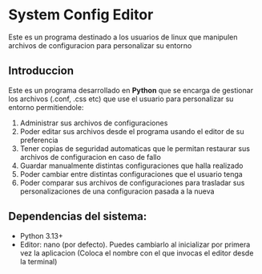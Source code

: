 # System Config Editor
Este es un programa destinado a los usuarios de linux que manipulen archivos de configuracion para personalizar su entorno

## Introduccion
Este es un programa desarrollado en **Python** que se encarga de gestionar los archivos (.conf, .css etc) que use el usuario para personalizar su entorno permitiendole:

1. Administrar sus archivos de configuraciones
2. Poder editar sus archivos desde el programa usando el editor de su preferencia 
3. Tener copias de seguridad automaticas que le permitan restaurar sus archivos de configuracion en caso de fallo
4. Guardar manualmente distintas configuraciones que halla realizado
5. Poder cambiar entre distintas configuraciones que el usuario tenga
6. Poder comparar sus archivos de configuraciones para trasladar sus personalizaciones de una configuracion pasada a la nueva

## Dependencias del sistema:
- Python 3.13+
- Editor: nano (por defecto). Puedes cambiarlo al inicializar por primera vez la aplicacion (Coloca el nombre con el que invocas el editor desde la terminal)